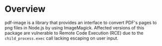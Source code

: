 # Overview

pdf-image is a library that provides an interface to convert PDF's pages to png files in Node.js by using ImageMagick. Affected versions of this package are vulnerable to Remote Code Execution (RCE) due to the `child_process.exec` call lacking escaping on user input.
